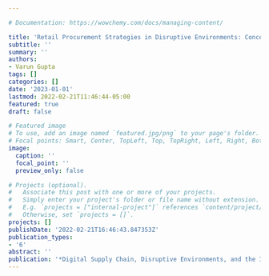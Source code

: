 ```yaml
---

# Documentation: https://wowchemy.com/docs/managing-content/

title: 'Retail Procurement Strategies in Disruptive Environments: Concepts and Best Practices'
subtitle: ''
summary: ''
authors:
- Varun Gupta
tags: []
categories: []
date: '2023-01-01'
lastmod: 2022-02-21T11:46:44-05:00
featured: true
draft: false

# Featured image
# To use, add an image named `featured.jpg/png` to your page's folder.
# Focal points: Smart, Center, TopLeft, Top, TopRight, Left, Right, BottomLeft, Bottom, BottomRight.
image:
  caption: ''
  focal_point: ''
  preview_only: false

# Projects (optional).
#   Associate this post with one or more of your projects.
#   Simply enter your project's folder or file name without extension.
#   E.g. `projects = ["internal-project"]` references `content/project/deep-learning/index.md`.
#   Otherwise, set `projects = []`.
projects: []
publishDate: '2022-02-21T16:46:43.847353Z'
publication_types:
- '6'
abstract: ''
publication: '*Digital Supply Chain, Disruptive Environments, and the Impact on Retailers*'
---
```

